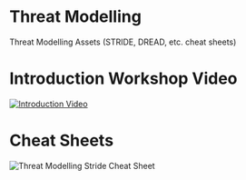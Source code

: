 # Threat Modelling
Threat Modelling Assets (STRIDE, DREAD, etc. cheat sheets)

# Introduction Workshop Video
[![Introduction Video](https://img.youtube.com/vi/o6b0FMwfnPY/0.jpg)](https://www.youtube.com/watch?v=o6b0FMwfnPY)

# Cheat Sheets

![Threat Modelling Stride Cheat Sheet](https://raw.githubusercontent.com/C3-Security/threat-modelling/master/cheat-sheets/business-card/Threat%20Modelling%20Cheat%20Sheet%20(Business%20Card)%20-%20Front.jpg)




